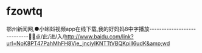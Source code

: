 # fzowtq
鄂州新闻网,●小蝌蚪视频app在线下载,我的好妈妈8中字播放----------------------------👾👾点/此/进/入/http://www.baidu.com/link?url=NoK8PT47PahMhFH8Vie_jnciyIKNTTtVBQKpill6udK&amp;wd
